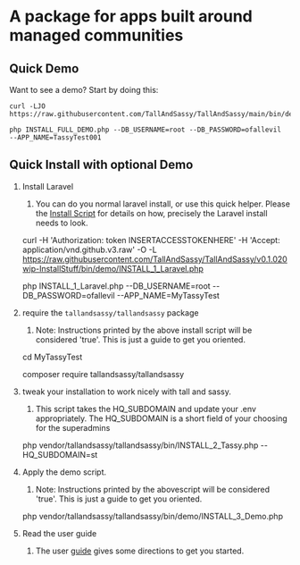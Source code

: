 # A package for apps built around managed communities

## Quick Demo
Want to see a demo? Start by doing this:

    curl -LJO  https://raw.githubusercontent.com/TallAndSassy/TallAndSassy/main/bin/demo/INSTALL_FULL_DEMO.php

    php INSTALL_FULL_DEMO.php --DB_USERNAME=root --DB_PASSWORD=ofallevil  --APP_NAME=TassyTest001


## Quick Install with optional Demo

1. Install Laravel
   1. You can do you normal laravel install, or use this quick helper. Please the [Install Script](./bin/demo/INSTALL_1_Laravel.php) for details on how, precisely the Laravel install needs to look. 


    curl -H 'Authorization: token INSERTACCESSTOKENHERE' -H 'Accept: application/vnd.github.v3.raw' -O -L  https://raw.githubusercontent.com/TallAndSassy/TallAndSassy/v0.1.020wip-InstallStuff/bin/demo/INSTALL_1_Laravel.php
    
    php INSTALL_1_Laravel.php --DB_USERNAME=root --DB_PASSWORD=ofallevil --APP_NAME=MyTassyTest


2. require the `tallandsassy/tallandsassy` package
   1. Note: Instructions printed by the above install script will be considered 'true'. This is just a guide to get you oriented.


    cd MyTassyTest

    composer require tallandsassy/tallandsassy

3. tweak your installation to work nicely with tall and sassy.
   1. This script takes the HQ_SUBDOMAIN and update your .env appropriately. The HQ_SUBDOMAIN is a short field of your choosing for the superadmins
   

    php vendor/tallandsassy/tallandsassy/bin/INSTALL_2_Tassy.php --HQ_SUBDOMAIN=st

4. Apply the demo script.
   1. Note: Instructions printed by the abovescript will be considered 'true'. This is just a guide to get you oriented.


    php vendor/tallandsassy/tallandsassy/bin/demo/INSTALL_3_Demo.php

5. Read the user guide
   1. The user [guide](./USERS_GUIDE.md) gives some directions to get you started.